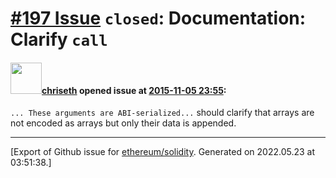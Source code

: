 # [\#197 Issue](https://github.com/ethereum/solidity/issues/197) `closed`: Documentation: Clarify `call`

#### <img src="https://avatars.githubusercontent.com/u/9073706?v=4" width="50">[chriseth](https://github.com/chriseth) opened issue at [2015-11-05 23:55](https://github.com/ethereum/solidity/issues/197):

`... These arguments are ABI-serialized...` should clarify that arrays are not encoded as arrays but only their data is appended.





-------------------------------------------------------------------------------



[Export of Github issue for [ethereum/solidity](https://github.com/ethereum/solidity). Generated on 2022.05.23 at 03:51:38.]
